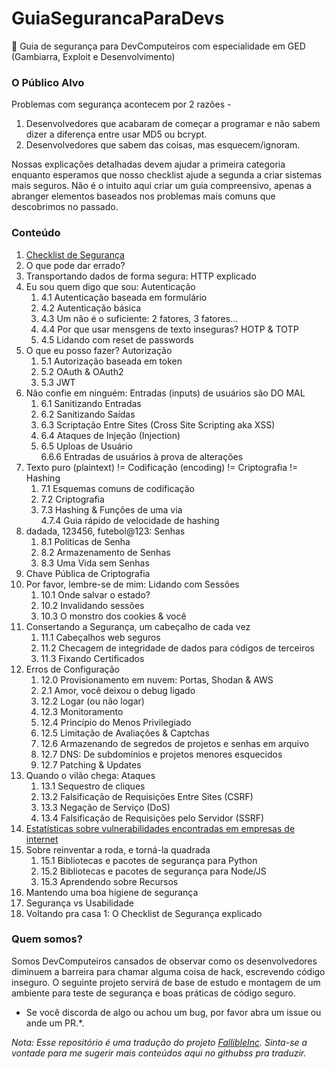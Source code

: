 # GuiaSegurancaParaDevs
:notebook: Guia de segurança para DevComputeiros com especialidade em GED (Gambiarra, Exploit e Desenvolvimento)

### O Público Alvo

Problemas com segurança acontecem por 2 razões - 

1. Desenvolvedores que acabaram de começar a programar e não sabem dizer a diferença entre usar MD5 ou bcrypt.
2. Desenvolvedores que sabem das coisas, mas esquecem/ignoram.

Nossas explicações detalhadas devem ajudar a primeira categoria enquanto esperamos que nosso checklist ajude a segunda a criar sistemas mais seguros. Não é o intuito aqui criar um guia compreensivo, apenas a abranger elementos baseados nos problemas mais comuns que descobrimos no passado.



### Conteúdo

1. [Checklist de Segurança](security-checklist.md)
2. O que pode dar errado?
3. Transportando dados de forma segura: HTTP explicado
4. Eu sou quem digo que sou: Autenticação 	
    1. 4.1 Autenticação baseada em formulário    
    2. 4.2 Autenticação básica	
    3. 4.3 Um não é o suficiente: 2 fatores, 3 fatores... 	
    4. 4.4 Por que usar mensgens de texto inseguras? HOTP & TOTP 	
    5. 4.5 Lidando com reset de passwords     
5. O que eu posso fazer? Autorização	
    1. 5.1 Autorização baseada em token
    2. 5.2 OAuth & OAuth2  
    3. 5.3 JWT	
6. Não confie em ninguém: Entradas (inputs) de usuários são DO MAL	
    1. 6.1 Sanitizando Entradas  	
    2. 6.2 Sanitizando Saídas 
    3. 6.3 Scriptação Entre Sites (Cross Site Scripting aka XSS)  	
    4. 6.4 Ataques de Injeção (Injection) 	
    5. 6.5 Uploas de Usuário 	
    6.6.6 Entradas de usuários à prova de alterações 	
7. Texto puro (plaintext) != Codificação (encoding) != Criptografia  != Hashing  	
    1. 7.1 Esquemas comuns de codificação 		
    2. 7.2 Criptografia 	
    3. 7.3 Hashing & Funções de uma via 	
    4.7.4 Guia rápido de velocidade de hashing 	
8. dadada, 123456, futebol@123: Senhas 	
    1. 8.1 Políticas de Senha 		
    2. 8.2 Armazenamento de Senhas  
    3. 8.3 Uma Vida sem Senhas 
9. Chave Pública de Criptografia  
10. Por favor, lembre-se de mim: Lidando com Sessões 		
    1. 10.1 Onde salvar o estado? 
    2. 10.2 Invalidando sessões
    3. 10.3 O monstro dos cookies & você 	
11. Consertando a Segurança, um cabeçalho de cada vez 
    1. 11.1 Cabeçalhos web seguros 
    2. 11.2 Checagem de integridade de dados para códigos de terceiros 
    3. 11.3 Fixando Certificados 	
12. Erros de Configuração 
    1. 12.0 Provisionamento em nuvem: Portas, Shodan & AWS 	
    2. 2.1 Amor, você deixou o debug ligado 	
    3. 12.2 Logar (ou não logar) 	
    4. 12.3 Monitoramento  
    5. 12.4 Princípio do Menos Privilegiado 
    6. 12.5 Limitação de Avaliações & Captchas 
    7. 12.6 Armazenando de segredos de projetos e senhas em arquivo 
    8. 12.7 DNS: De subdomínios e projetos menores esquecidos  	
    9. 12.7 Patching & Updates  	
13. Quando o vilão chega: Ataques 	
    1. 13.1 Sequestro de cliques 	
    2. 13.2 Falsificação de Requisições Entre Sites (CSRF) 	
    3. 13.3 Negação de Serviço (DoS) 	
    4. 13.4 Falsificação de Requisições pelo Servidor (SSRF) 	
14. [Estatísticas sobre vulnerabilidades encontradas em empresas de internet](vulnerabilities-stats.md)   
15. Sobre reinventar a roda, e torná-la quadrada 
    1. 15.1 Bibliotecas e pacotes de segurança para Python  
    2. 15.2 Bibliotecas e pacotes de segurança para Node/JS 	
    3. 15.3 Aprendendo sobre Recursos     
16. Mantendo uma boa higiene de segurança 
17. Segurança vs Usabilidade 
18. Voltando pra casa 1: O Checklist de Segurança explicado 
 



### Quem somos?

Somos DevComputeiros cansados de observar como os desenvolvedores diminuem a barreira para chamar alguma coisa de hack, escrevendo código inseguro. O seguinte projeto servirá de base de estudo e montagem de um ambiente para teste de segurança e boas práticas de código seguro.

* Se você discorda de algo ou achou um bug, por favor abra um issue ou ande um PR.*.

*Nota: Esse repositório é uma tradução do projeto [FallibleInc](https://github.com/FallibleInc/security-guide-for-developersFail). Sinta-se a vontade para me sugerir mais conteúdos aqui no githubss pra traduzir.*
